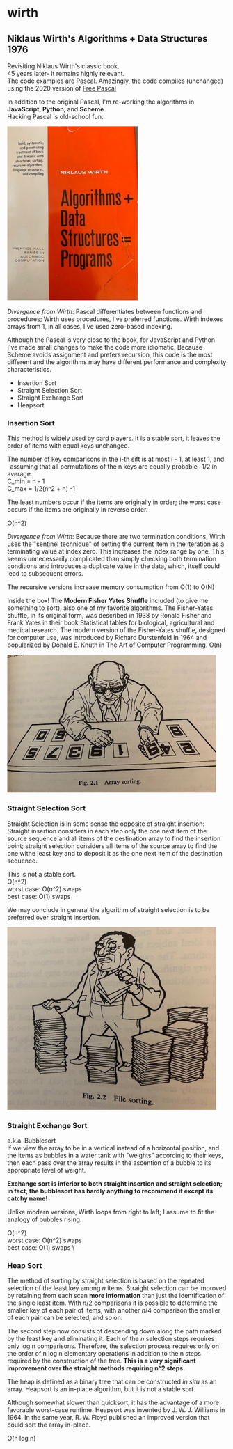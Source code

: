 # wirth
## Niklaus Wirth's Algorithms + Data Structures 1976

Revisiting Niklaus Wirth's classic book. \
45 years later- it remains highly relevant. \
The code examples are Pascal. Amazingly, the code compiles (unchanged) using the 2020 version of [Free Pascal](https://www.freepascal.org)

In addition to the original Pascal, I'm re-working the algorithms in **JavaScript, Python**, and **Scheme**. \
Hacking Pascal is old-school fun. 

![cover](wirth1.jpg?raw=true)

*Divergence from Wirth*: Pascal differentiates between functions and procedures; Wirth uses procedures, I've preferred functions. Wirth indexes arrays from 1, in all cases, I've used zero-based indexing. 
	
Although the Pascal is very close to the book, for JavaScript and Python I've made small changes to make the code more idiomatic. Because Scheme avoids assignment and prefers recursion, this code is the most different and the algorithms may have different performance and complexity characteristics. 

- Insertion Sort
- Straight Selection Sort
- Straight Exchange Sort
- Heapsort

### Insertion Sort
This method is widely used by card players. It is a stable sort, it leaves the order of items with equal keys unchanged.

The number of key comparisons in the i-th sift is at most i - 1, at least 1, and -assuming that all permutations of the n keys are equally probable- 1/2 in average. \
C_min = n - 1 \
C_max = 1/2(n^2 + n) -1 

The least numbers occur if the items are originally in order; the worst case occurs if the items are originally in reverse order.

O(n^2) 

*Divergence from Wirth*:
Because there are two termination conditions, Wirth uses the "sentinel technique" of setting the current item in the iteration as a terminating value at index zero. This increases the index range by one. This seems unnecessarily complicated than simply checking both termination conditions and introduces a duplicate value in the data, which, itself could lead to subsequent errors.

The recursive versions increase memory consumption from O(1) to O(N) 

Inside the box! The **Modern Fisher Yates Shuffle** included (to give me something to sort), also one of my favorite algorithms. 
The Fisher-Yates shuffle, in its original form, was described in 1938 by Ronald Fisher and Frank Yates in their book Statistical tables for biological, agricultural and medical research. The modern version of the Fisher-Yates shuffle, designed for computer use, was introduced by Richard Durstenfeld in 1964 and popularized by Donald E. Knuth in The Art of Computer Programming.  O(n)

![cartoon](wirth2.jpg?raw=true)

### Straight Selection Sort
Straight Selection is in some sense the opposite of straight insertion: Straight insertion considers in each step only the one next item of the source sequence and all items of the destination array to find the insertion point; straight selection considers all items of the source array to find the one withe least key and to deposit it as the one next item of the destination sequence. 

This is not a stable sort. \
O(n^2) \
worst case: O(n^2) swaps \
best case: O(1) swaps 

We may conclude in general the algorithm of straight selection is to be preferred over straight insertion.

![cartoon](wirth3.jpg?raw=true)


### Straight Exchange Sort
a.k.a. Bubblesort \
If we view the array to be in a vertical instead of a horizontal position, and the items as bubbles in a water tank with "weights" according to their keys, then each pass over the array results in the ascention of a bubble to its appropriate level of weight.

**Exchange sort is inferior to both straight insertion and straight selection; in fact, the bubblesort has hardly anything to recommend it except its catchy name!**

Unlike modern versions, Wirth loops from right to left; I assume to fit the analogy of bubbles rising.

O(n^2) \
worst case: O(n^2) swaps \
best case: O(1) swaps \


### Heap Sort
The method of sorting by straight selection is based on the repeated selection of the least key among *n* items. Straight selection can be improved by retaining from each scan **more information** than just the identification of the single least item. With *n*/2 comparisons it is possible to determine the smaller key of each pair of items, with another *n*/4 comparison the smaller of each pair can be selected, and so on.

The second step now consists of descending down along the path marked by the least key and eliminating it. Each of the *n* selection steps requires only log n comparisons. Therefore, the selection process requires only on the order of n log n elementary operations in addition to the n steps required by the construction of the tree. **This is a very significant improvement over the straight methods requiring n^2 steps.**

The heap is defined as a binary tree that can be constructed *in situ* as an array. Heapsort is an in-place algorithm, but it is not a stable sort.

Although somewhat slower than quicksort, it has the advantage of a more favorable worst-case runtime. Heapsort was invented by J. W. J. Williams in 1964. In the same year, R. W. Floyd published an improved version that could sort the array in-place. 

O(n log n) 
